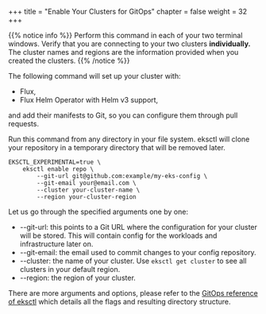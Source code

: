 +++
title = "Enable Your Clusters for GitOps"
chapter = false
weight = 32
+++

{{% notice info %}}
Perform this command in each of your two terminal windows. Verify that you are connecting to your two clusters **individually.** The cluster names and regions are the information provided when you created the clusters.
{{% /notice %}}

The following command will set up your cluster with:

- Flux,
- Flux Helm Operator with Helm v3 support,

and add their manifests to Git, so you can configure them through pull requests.

Run this command from any directory in your file system. eksctl will clone your repository in a temporary directory that will be removed later.

```
EKSCTL_EXPERIMENTAL=true \
    eksctl enable repo \
        --git-url git@github.com:example/my-eks-config \
        --git-email your@email.com \
        --cluster your-cluster-name \
        --region your-cluster-region
```

Let us go through the specified arguments one by one:

- --git-url: this points to a Git URL where the configuration for your cluster will be stored. This will contain config for the workloads and infrastructure later on.
- --git-email: the email used to commit changes to your config repository.
- --cluster: the name of your cluster. Use `eksctl get cluster` to see all clusters in your default region.
- --region: the region of your cluster.

There are more arguments and options, please refer to the [GitOps reference of eksctl](https://eksctl.io/usage/experimental/gitops/) which details all the flags and resulting directory structure.
